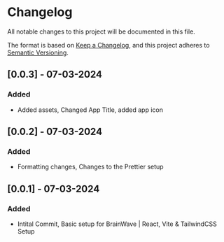 # Changelog

All notable changes to this project will be documented in this file.

The format is based on [Keep a Changelog](https://keepachangelog.com/en/1.0.0/),
and this project adheres to [Semantic Versioning](https://semver.org/spec/v2.0.0.html).

## [0.0.3] - 07-03-2024

### Added

- Added assets, Changed App Title, added app icon

## [0.0.2] - 07-03-2024

### Added

- Formatting changes, Changes to the Prettier setup

## [0.0.1] - 07-03-2024

### Added

- Intital Commit, Basic setup for BrainWave | React, Vite & TailwindCSS Setup

